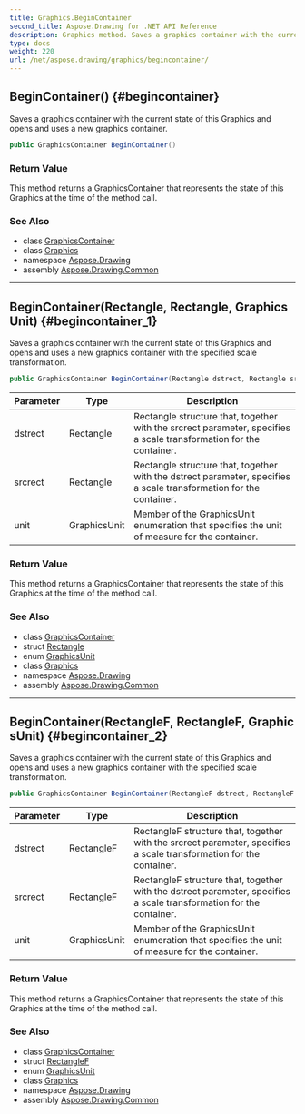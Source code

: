 ```yaml
---
title: Graphics.BeginContainer
second_title: Aspose.Drawing for .NET API Reference
description: Graphics method. Saves a graphics container with the current state of this Graphics and opens and uses a new graphics container
type: docs
weight: 220
url: /net/aspose.drawing/graphics/begincontainer/
---
```

## BeginContainer() {#begincontainer}

Saves a graphics container with the current state of this Graphics and opens and uses a new graphics container.

```csharp
public GraphicsContainer BeginContainer()
```

### Return Value

This method returns a GraphicsContainer that represents the state of this Graphics at the time of the method call.

### See Also

* class [GraphicsContainer](../../../aspose.drawing.drawing2d/graphicscontainer/)
* class [Graphics](../)
* namespace [Aspose.Drawing](../../graphics/)
* assembly [Aspose.Drawing.Common](../../../)

---

## BeginContainer(Rectangle, Rectangle, GraphicsUnit) {#begincontainer_1}

Saves a graphics container with the current state of this Graphics and opens and uses a new graphics container with the specified scale transformation.

```csharp
public GraphicsContainer BeginContainer(Rectangle dstrect, Rectangle srcrect, GraphicsUnit unit)
```

| Parameter | Type | Description |
| --- | --- | --- |
| dstrect | Rectangle | Rectangle structure that, together with the srcrect parameter, specifies a scale transformation for the container. |
| srcrect | Rectangle | Rectangle structure that, together with the dstrect parameter, specifies a scale transformation for the container. |
| unit | GraphicsUnit | Member of the GraphicsUnit enumeration that specifies the unit of measure for the container. |

### Return Value

This method returns a GraphicsContainer that represents the state of this Graphics at the time of the method call.

### See Also

* class [GraphicsContainer](../../../aspose.drawing.drawing2d/graphicscontainer/)
* struct [Rectangle](../../rectangle/)
* enum [GraphicsUnit](../../graphicsunit/)
* class [Graphics](../)
* namespace [Aspose.Drawing](../../graphics/)
* assembly [Aspose.Drawing.Common](../../../)

---

## BeginContainer(RectangleF, RectangleF, GraphicsUnit) {#begincontainer_2}

Saves a graphics container with the current state of this Graphics and opens and uses a new graphics container with the specified scale transformation.

```csharp
public GraphicsContainer BeginContainer(RectangleF dstrect, RectangleF srcrect, GraphicsUnit unit)
```

| Parameter | Type | Description |
| --- | --- | --- |
| dstrect | RectangleF | RectangleF structure that, together with the srcrect parameter, specifies a scale transformation for the container. |
| srcrect | RectangleF | RectangleF structure that, together with the dstrect parameter, specifies a scale transformation for the container. |
| unit | GraphicsUnit | Member of the GraphicsUnit enumeration that specifies the unit of measure for the container. |

### Return Value

This method returns a GraphicsContainer that represents the state of this Graphics at the time of the method call.

### See Also

* class [GraphicsContainer](../../../aspose.drawing.drawing2d/graphicscontainer/)
* struct [RectangleF](../../rectanglef/)
* enum [GraphicsUnit](../../graphicsunit/)
* class [Graphics](../)
* namespace [Aspose.Drawing](../../graphics/)
* assembly [Aspose.Drawing.Common](../../../)


